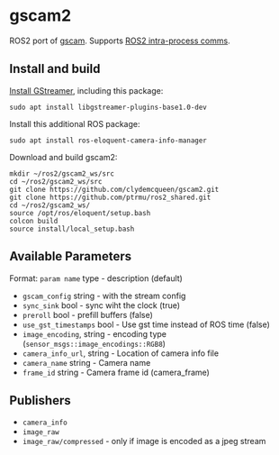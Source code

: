 # gscam2

ROS2 port of [gscam](https://github.com/ros-drivers/gscam).
Supports [ROS2 intra-process comms](https://index.ros.org//doc/ros2/Tutorials/Intra-Process-Communication/).

## Install and build

[Install GStreamer](https://gstreamer.freedesktop.org/documentation/installing/on-linux.html?gi-language=c#),
including this package:
~~~
sudo apt install libgstreamer-plugins-base1.0-dev
~~~

Install this additional ROS package:
~~~
sudo apt install ros-eloquent-camera-info-manager
~~~

Download and build gscam2:
~~~
mkdir ~/ros2/gscam2_ws/src
cd ~/ros2/gscam2_ws/src
git clone https://github.com/clydemcqueen/gscam2.git
git clone https://github.com/ptrmu/ros2_shared.git
cd ~/ros2/gscam2_ws/
source /opt/ros/eloquent/setup.bash
colcon build
source install/local_setup.bash
~~~

## Available Parameters
Format: `param name` type - description (default)

- `gscam_config` string - with the stream config
- `sync_sink` bool - sync wiht the clock (true)
- `preroll` bool - prefill buffers (false)
- `use_gst_timestamps` bool - Use gst time instead of ROS time (false)
- `image_encoding`, string - encoding type (`sensor_msgs::image_encodings::RGB8`)
- `camera_info_url`, string - Location of camera info file
- `camera_name` string - Camera name 
- `frame_id` string - Camera frame id (camera_frame)

## Publishers
- `camera_info`
- `image_raw`
- `image_raw/compressed` - only if image is encoded as a jpeg stream 